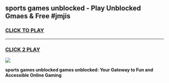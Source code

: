 
## sports games unblocked - Play Unblocked Gmaes & Free #jmjis
<h3>
<a href="https://news.freeplayer.one?title=sports_games_unblocked&ref=24F">CLICK TO PLAY</a></h3>
<hr>

<h3>
<a href="https://news.freeplayer.one?title=sports_games_unblocked&ref=24F">CLICK 2 PLAY</a>
  
</h3>

<a href="https://news.freeplayer.one?title=sports_games_unblocked&ref=24F/"><img src="https://clearcache.store/games.png"></a>


**sports games unblocked games unblocked: Your Gateway to Fun and Accessible Online Gaming**
